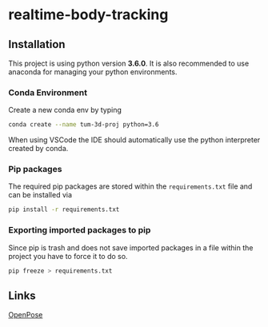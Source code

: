 # realtime-body-tracking

## Installation

This project is using python version **3.6.0**. It is also recommended to use anaconda for managing your python environments.

### Conda Environment

Create a new conda env by typing

```bash
conda create --name tum-3d-proj python=3.6
```

When using VSCode the IDE should automatically use the python interpreter created by conda.

### Pip packages

The required pip packages are stored within the `requirements.txt` file and can be installed via

```bash
pip install -r requirements.txt
```

### Exporting imported packages to pip

Since pip is trash and does not save imported packages in a file within the project you have to force it to do so.

```bash
pip freeze > requirements.txt
```

## Links

[OpenPose](https://github.com/CMU-Perceptual-Computing-Lab/openpose)
